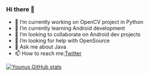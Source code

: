 ### Hi there 👋


<!-- **Younus-Saberi/Younus-Saberi** is a ✨ _special_ ✨ repository because its `README.md` (this file) appears on your GitHub profile.

Here are some ideas to get you started: -->

- 🔭 I’m currently working on OpenCV project in Python
- 🌱 I’m currently learning Android development
- 👯 I’m looking to collaborate on Android dev projects
- 🤔 I’m looking for help with OpenSource
- 💬 Ask me about Java
- 📫 How to reach me:[Twitter](https://twitter.com/younussaberi)
<!-- - 😄 Pronouns: ... -->
<!-- - ⚡ Fun fact:  -->

[![Younus GitHub stats](https://github-readme-stats.vercel.app/api?username=Younus-Saberi)](https://github.com/Younus-Saberi/github-readme-stats)
